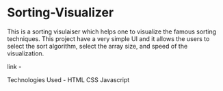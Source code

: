 # Sorting-Visualizer

This is a sorting visulaiser which helps one to visualize the famous sorting techniques. This project have a very simple UI and it allows the users to select the sort algorithm, select the array size, and speed of the visualization.

link - 

Technologies Used - HTML CSS Javascript
